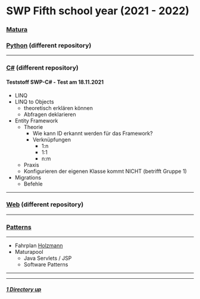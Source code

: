 # SWP Fifth school year (2021 - 2022)

### [Matura](./Matura)

### [Python](https://github.com/Baumbart13/HTL_SWP_Python) (different repository)

----

### [C#](https://github.com/Baumbart13/HTL_SWP_CHashtag) (different repository)


#### **Teststoff SWP-C# - Test am 18.11.2021**
- LINQ
- LINQ to Objects
   - theoretisch erklären können
   - Abfragen deklarieren
- Entity Framework
   - Theorie
      - Wie kann ID erkannt werden für das Framework?
	  - Verknüpfungen
	     - 1:n
		 - 1:1
		 - n:m
   - Praxis
   - Konfigurieren der eigenen Klasse kommt NICHT (betrifft Gruppe 1)
- Migrations
   - Befehle

----

### [Web](https://github.com/Baumbart13/HTL_SWP_Web) (different repository)

---

### [Patterns](./Patterns)

---

- Fahrplan [Holzmann](./Fahrplan_Holzmann.md)
- Maturapool
   - Java Servlets / JSP
   - Software Patterns

----
----

##### [1 Directory up](./../)
